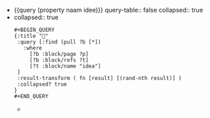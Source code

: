- {{query (property naam idee)}}
  query-table:: false
  collapsed:: true
- collapsed:: true
  ```
  #+BEGIN_QUERY
  {:title "🎲"
   :query [:find (pull ?b [*])
     :where 
       [?b :block/page ?p]
       [?b :block/refs ?t]
       [?t :block/name "idea"]
   ]
   :result-transform ( fn [result] [(rand-nth result)] )
   :collapsed? true
  }
  #+END_QUERY
  ```
	-
